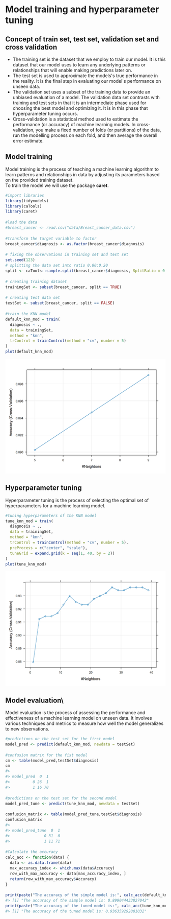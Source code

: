 

# Model training and hyperparameter tuning

## Concept of train set, test set, validation set and cross validation

- The training set is the dataset that we employ to train our model. It is this dataset that our model uses to learn any underlying patterns or relationships that will enable making predictions later on.
- The test set is used to approximate the models's true performance in the reality. It is the final step in evaluating our model's performance on unseen data.
- The validation set uses a subset of the training data to provide an unbiased evaluation of a model. The validation data set contrasts with training and test sets in that it is an intermediate phase used for choosing the best model and optimizing it. It is in this phase that hyperparameter tuning occurs.
- Cross-validation is a statistical method used to estimate the performance (or accuracy) of machine learning models. In cross-validation, you make a fixed number of folds (or partitions) of the data, run the modelling process on each fold, and then average the overall error estimate.

## Model training

Model training is the process of teaching a machine learning algorithm to learn patterns and relationships in data by adjusting its parameters based on the provided training dataset.\
To train the model we will use the package **caret**.


```r
#import libraries
library(tidymodels)
library(caTools)
library(caret)

#load the data
#breast_cancer <- read.csv("data/Breast_cancer_data.csv")

#transform the target variable to factor
breast_cancer$diagnosis <- as.factor(breast_cancer$diagnosis)

# fixing the observations in training set and test set
set.seed(123)
# splitting the data set into ratio 0.80:0.20
split <- caTools::sample.split(breast_cancer$diagnosis, SplitRatio = 0.80)

# creating training dataset
trainingSet <- subset(breast_cancer, split == TRUE)

# creating test data set
testSet <- subset(breast_cancer, split == FALSE)

#train the KNN model
default_knn_mod = train(
  diagnosis ~ .,
  data = trainingSet,
  method = "knn",
  trControl = trainControl(method = "cv", number = 5)
)
plot(default_knn_mod)
```

<img src="11-modeling_files/figure-html/unnamed-chunk-2-1.png" width="672" />


## Hyperparameter tuning
Hyperparameter tuning is the process of selecting the optimal set of hyperparameters for a machine learning model.


```r
#tuning hyperparameters of the KNN model
tune_knn_mod = train(
  diagnosis ~ .,
  data = trainingSet,
  method = "knn",
  trControl = trainControl(method = "cv", number = 5),
  preProcess = c("center", "scale"),
  tuneGrid = expand.grid(k = seq(1, 40, by = 2))
)
plot(tune_knn_mod)
```

<img src="11-modeling_files/figure-html/unnamed-chunk-3-1.png" width="672" />


## Model evaluation\
Model evaluation is the process of assessing the performance and effectiveness of a machine learning model on unseen data. It involves various techniques and metrics to measure how well the model generalizes to new observations.


```r
#predictions on the test set for the first model
model_pred <- predict(default_knn_mod, newdata = testSet)

#confusion matrix for the fist model
cm <- table(model_pred,testSet$diagnosis)
cm
#>           
#> model_pred  0  1
#>          0 26  1
#>          1 16 70

#predictions on the test set for the second model
model_pred_tune <- predict(tune_knn_mod, newdata = testSet)

confusion_matrix <- table(model_pred_tune,testSet$diagnosis)
confusion_matrix
#>                
#> model_pred_tune  0  1
#>               0 31  0
#>               1 11 71

#Calculate the accuracy
calc_acc <- function(data) {
  data <- as.data.frame(data)
  max_accuracy_index <- which.max(data$Accuracy)
  row_with_max_accuracy <- data[max_accuracy_index, ]
  return(row_with_max_accuracy$Accuracy)
}

print(paste("The accuracy of the simple model is:", calc_acc(default_knn_mod$results)))
#> [1] "The accuracy of the simple model is: 0.899044433827042"
print(paste("The accuracy of the tuned model is:", calc_acc(tune_knn_mod$results)))
#> [1] "The accuracy of the tuned model is: 0.936359292881032"
```


